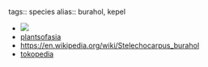tags:: species
alias:: burahol, kepel

- ![](https://peach-geographical-bat-397.mypinata.cloud/ipfs/Qmf3XMogRSWuFBRWR6yqw2xjTfpbueKWkmPTMhf4jDkNQ8)
- [plantsofasia](http://www.plantsofasia.com/index/stelechocarpus_burahol/0-1043)
- https://en.wikipedia.org/wiki/Stelechocarpus_burahol
- [tokopedia](https://www.tokopedia.com/saungbibitbt/bibit-pohon-kepel-burahol-stelechocarpus-burahol?extParam=ivf%3Dfalse%26src%3Dsearch)